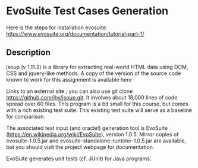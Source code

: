 # EvoSuite Test Cases Generation
Here is the steps for installation evosuite: https://www.evosuite.org/documentation/tutorial-part-1/


## Description

jsoup (v 1.11.2) is a library for extracting real-world HTML data using DOM, CSS and jquery-like methods. A copy of the version of the source code known to work for this assignment is available here

Links to an external site.; you can also use git clone https://github.com/jhy/jsoup.git. It involves about 18,000 lines of code spread over 60 files. This program is a bit small for this course, but comes with a rich existing test suite. This existing test suite will serve as a baseline for comparison.

The associated test input (and oracle!) generation tool is EvoSuite (https://en.wikipedia.org/wiki/EvoSuite), version 1.0.5. Mirror copies of evosuite-1.0.5.jar and evosuite-standalone-runtime-1.0.5.jar are available, but you should visit the project webpage for documentation.

EvoSuite generates unit tests (cf. JUnit) for Java programs.
